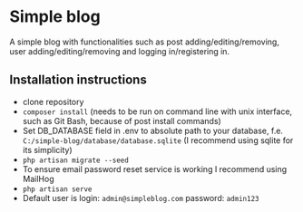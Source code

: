 # Simple blog

A simple blog with functionalities such as post adding/editing/removing, user adding/editing/removing and logging in/registering in.

## Installation instructions
- clone repository
- ```composer install``` (needs to be run on command line with unix interface, such as Git Bash, because of post install commands)
- Set DB_DATABASE field in .env to absolute path to your database, f.e. ```C:/simple-blog/database/database.sqlite``` (I recommend using sqlite for its simplicity)
- ```php artisan migrate --seed```
- To ensure email password reset service is working I recommend using MailHog
- ```php artisan serve```
- Default user is login: ```admin@simpleblog.com``` password: ```admin123```
